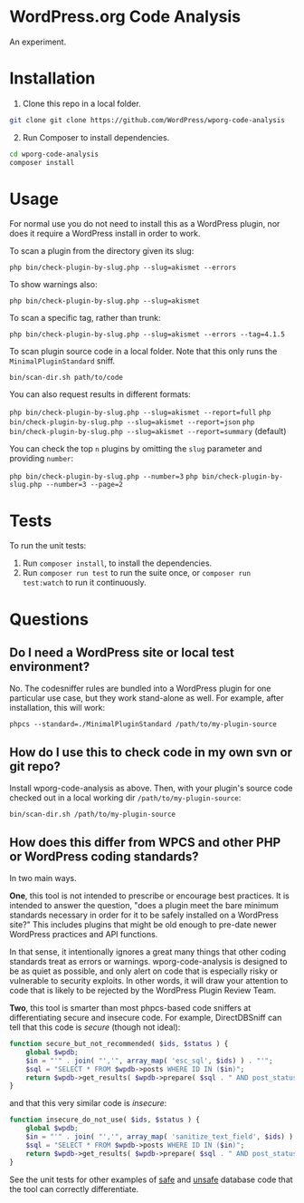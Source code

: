 # WordPress.org Code Analysis

An experiment.

# Installation

1. Clone this repo in a local folder.

```sh
git clone git clone https://github.com/WordPress/wporg-code-analysis
```

2. Run Composer to install dependencies.

```sh
cd wporg-code-analysis
composer install
```

# Usage

For normal use you do not need to install this as a WordPress plugin, nor does it require a WordPress install in order to work.

To scan a plugin from the directory given its slug:

`php bin/check-plugin-by-slug.php --slug=akismet --errors`

To show warnings also:

`php bin/check-plugin-by-slug.php --slug=akismet`

To scan a specific tag, rather than trunk:

`php bin/check-plugin-by-slug.php --slug=akismet --errors --tag=4.1.5`

To scan plugin source code in a local folder. Note that this only runs the `MinimalPluginStandard` sniff.

`bin/scan-dir.sh path/to/code`

You can also request results in different formats:

`php bin/check-plugin-by-slug.php --slug=akismet --report=full`
`php bin/check-plugin-by-slug.php --slug=akismet --report=json`
`php bin/check-plugin-by-slug.php --slug=akismet --report=summary` (default)

You can check the top `n` plugins by omitting the `slug` parameter and providing `number`:

`php bin/check-plugin-by-slug.php --number=3`
`php bin/check-plugin-by-slug.php --number=3 --page=2`

# Tests

To run the unit tests:

1. Run `composer install`, to install the dependencies.
1. Run `composer run test` to run the suite once, or `composer run test:watch` to run it continuously.



# Questions

## Do I need a WordPress site or local test environment?

No. The codesniffer rules are bundled into a WordPress plugin for one particular use case, but they work stand-alone as well. For example, after installation, this will work:

`phpcs --standard=./MinimalPluginStandard /path/to/my-plugin-source`

## How do I use this to check code in my own svn or git repo?

Install wporg-code-analysis as above. Then, with your plugin's source code checked out in a local working dir `/path/to/my-plugin-source`:

`bin/scan-dir.sh /path/to/my-plugin-source`

## How does this differ from WPCS and other PHP or WordPress coding standards?

In two main ways.

**One**, this tool is not intended to prescribe or encourage best practices. It is intended to answer the question, "does a plugin meet the bare minimum standards necessary in order for it to be safely installed on a WordPress site?" This includes plugins that might be old enough to pre-date newer WordPress practices and API functions.

In that sense, it intentionally ignores a great many things that other coding standards treat as errors or warnings. wporg-code-analysis is designed to be as quiet as possible, and only alert on code that is especially risky or vulnerable to security exploits. In other words, it will draw your attention to code that is likely to be rejected by the WordPress Plugin Review Team.

**Two**, this tool is smarter than most phpcs-based code sniffers at differentiating secure and insecure code. For example, DirectDBSniff can tell that this code is _secure_ (though not ideal):

```php
function secure_but_not_recommended( $ids, $status ) {
    global $wpdb;
    $in = "'" . join( "','", array_map( 'esc_sql', $ids) ) . "'";
    $sql = "SELECT * FROM $wpdb->posts WHERE ID IN ($in)";
    return $wpdb->get_results( $wpdb->prepare( $sql . " AND post_status = %s", $status ) );
}
```

and that this very similar code is _insecure_:

```php
function insecure_do_not_use( $ids, $status ) {
    global $wpdb;
    $in = "'" . join( "','", array_map( 'sanitize_text_field', $ids) ) . "'";
    $sql = "SELECT * FROM $wpdb->posts WHERE ID IN ($in)";
    return $wpdb->get_results( $wpdb->prepare( $sql . " AND post_status = %s", $status ) );
}
```

See the unit tests for other examples of [safe](https://github.com/WordPress/wporg-code-analysis/blob/trunk/tests/db/DirectDBUnitTest.php-safe.inc) and [unsafe](https://github.com/WordPress/wporg-code-analysis/blob/trunk/tests/db/DirectDBUnitTest.php-bad.inc) database code that the tool can correctly differentiate.

